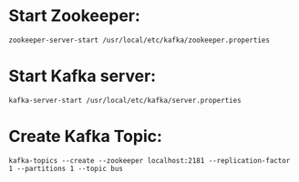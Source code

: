 # Start Zookeeper:
```
zookeeper-server-start /usr/local/etc/kafka/zookeeper.properties
```
# Start Kafka server:
```
kafka-server-start /usr/local/etc/kafka/server.properties
```
# Create Kafka Topic:
```
kafka-topics --create --zookeeper localhost:2181 --replication-factor 1 --partitions 1 --topic bus
```
